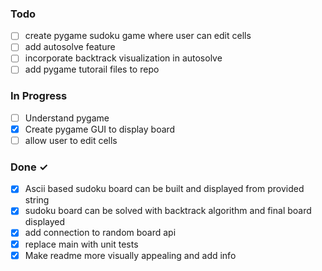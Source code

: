 ### Todo

  - [ ] create pygame sudoku game where user can edit cells
  - [ ] add autosolve feature
  - [ ] incorporate backtrack visualization in autosolve
  - [ ] add pygame tutorail files to repo  

### In Progress

- [ ] Understand pygame
- [x] Create pygame GUI to display board
- [ ] allow user to edit cells

### Done ✓

- [x] Ascii based sudoku board can be built and displayed from provided string
- [x] sudoku board can be solved with backtrack algorithm and final board displayed
- [x] add connection to random board api
- [x] replace main with unit tests
- [x] Make readme more visually appealing and add info 
